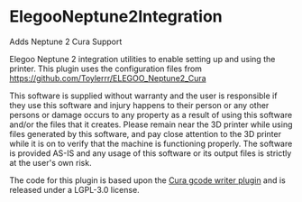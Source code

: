 # ElegooNeptune2Integration
 Adds Neptune 2 Cura Support

Elegoo Neptune 2 integration utilities to enable setting up and using the printer. This plugin uses the configuration files from https://github.com/Toylerrr/ELEGOO_Neptune2_Cura

This software is supplied without warranty and the user is responsible if they use this software and injury happens to their person or any other persons or damage occurs to any property as a result of using this software and/or the files that it creates. Please remain near the 3D printer while using files generated by this software, and pay close attention to the 3D printer while it is on to verify that the machine is functioning properly. The software is provided AS-IS and any usage of this software or its output files is strictly at the user's own risk.

The code for this plugin is based upon the [Cura gcode writer plugin](https://github.com/Ultimaker/Cura/tree/master/plugins/GCodeWriter) and is released under a LGPL-3.0 license.
